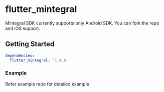 # flutter_mintegral

Mintegral SDK currently supports only Android SDK. You can fork the repo and iOS support.

## Getting Started
```yaml
dependencies:
  flutter_mintegral: ^1.4.0
```

### Example
Refer example repo for detailed example
